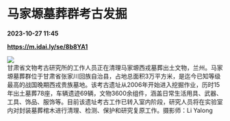 # 马家塬墓葬群考古发掘

**2023-10-27 11:45**

**https://m.idai.ly/se/8b8YA1**

![](http://pic.yupoo.com/fotomag/bb08344c/8b18a921.jpg)  
甘肃省文物考古研究所的工作人员正在清理马家塬西戎墓葬出土文物，兰州。马家塬墓葬群位于甘肃省张家川回族自治县，占地总面积3万平方米，是迄今已知等级最高的战国晚期西戎贵族墓地。该考古遗址从2006年开始进入挖掘作业，历时15年出土墓葬78座，车辆遗迹69辆，文物3600余组件，涵盖日常生活用具、武器、工具、饰品、服饰等。目前该遗址考古工作已转入室内阶段，研究人员将在实验室内对封装墓葬棺木进行清理、检测、保护和研究复原工作。摄影师：Li Yalong